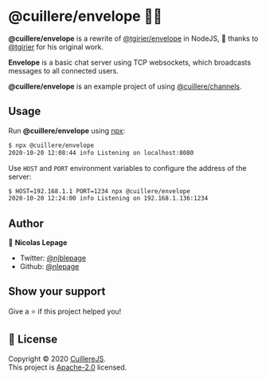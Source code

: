 # @cuillere/envelope 🥄📨

**@cuillere/envelope** is a rewrite of [@tgirier/envelope](https://github.com/tgirier/envelope) in NodeJS, 🙏 thanks to [@tgirier](https://github.com/tgirier) for his original work.

**Envelope** is a basic chat server using TCP websockets, which broadcasts messages to all connected users.

**@cuillere/envelope** is an example project of using [@cuillere/channels](https://github.com/cuillerejs/cuillere/tree/master/channels).

## Usage

Run **@cuillere/envelope** using [npx](https://github.com/npm/npx#readme):

```sh
$ npx @cuillere/envelope
2020-10-20 12:08:44 info Listening on localhost:8080
```

Use `HOST` and `PORT` environment variables to configure the address of the server:

```sh
$ HOST=192.168.1.1 PORT=1234 npx @cuillere/envelope
2020-10-20 12:24:00 info Listening on 192.168.1.136:1234
```

## Author

👤 **Nicolas Lepage**

* Twitter: [@njblepage](https://twitter.com/njblepage)
* Github: [@nlepage](https://github.com/nlepage)

## Show your support

Give a ⭐️ if this project helped you!

## 📝 License

Copyright © 2020 [CuillereJS](https://github.com/cuillerejs).<br />
This project is [Apache-2.0](https://spdx.org/licenses/Apache-2.0.html) licensed.
